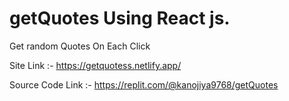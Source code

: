 # getQuotes Using React js.

Get random Quotes On Each Click 

Site Link :- https://getquotess.netlify.app/

Source Code Link :- https://replit.com/@kanojiya9768/getQuotes
